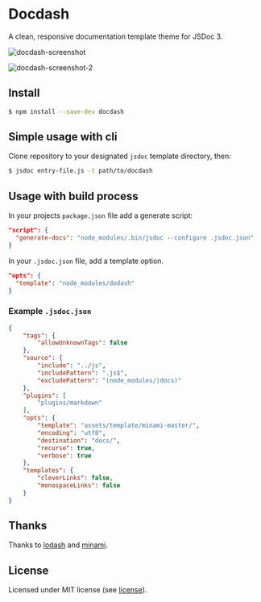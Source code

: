 # Docdash

A clean, responsive documentation template theme for JSDoc 3.

![docdash-screenshot](https://cloud.githubusercontent.com/assets/447956/13398144/4dde7f36-defd-11e5-8909-1a9013302cb9.png)

![docdash-screenshot-2](https://cloud.githubusercontent.com/assets/447956/13398173/6c0c9a92-defd-11e5-84d0-498840d0a74b.png)

## Install

```bash
$ npm install --save-dev docdash
```

## Simple usage with cli

Clone repository to your designated `jsdoc` template directory, then:

```bash
$ jsdoc entry-file.js -t path/to/docdash
```

## Usage with build process

In your projects `package.json` file add a generate script:

```json
"script": {
  "generate-docs": "node_modules/.bin/jsdoc --configure .jsdoc.json"
}
```

In your `.jsdoc.json` file, add a template option.

```json
"opts": {
  "template": "node_modules/dodash"
}
```

### Example `.jsdoc.json`

```json
{
    "tags": {
        "allowUnknownTags": false
    },
    "source": {
        "include": "../js",
        "includePattern": ".js$",
        "excludePattern": "(node_modules/|docs)"
    },
    "plugins": [
        "plugins/markdown"
    ],
    "opts": {
        "template": "assets/template/minami-master/",
        "encoding": "utf8",
        "destination": "docs/",
        "recurse": true,
        "verbose": true
    },
    "templates": {
        "cleverLinks": false,
        "monospaceLinks": false
    }
}
```

## Thanks

Thanks to [lodash](https://lodash.com/docs) and [minami](https://github.com/nijikokun/minami).

## License

Licensed under MIT license (see [license](LICENSE.md)).
